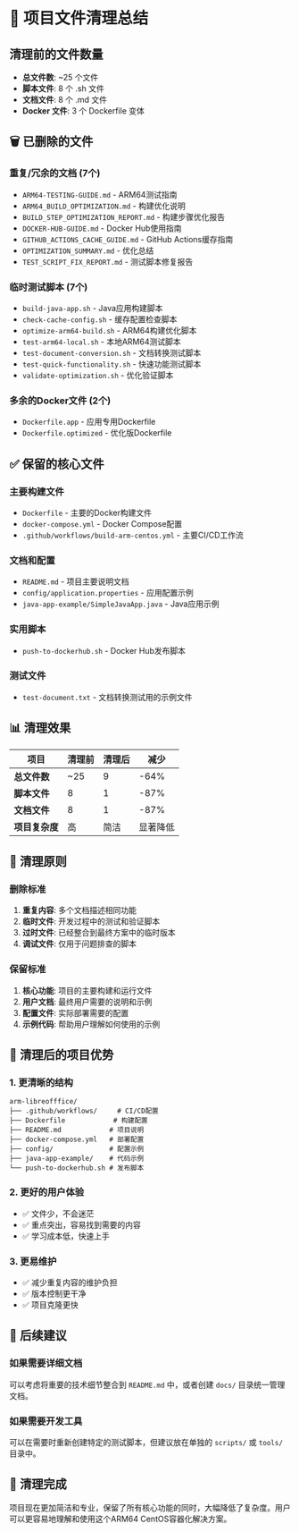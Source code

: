 # 🧹 项目文件清理总结

## 清理前的文件数量
- **总文件数**: ~25 个文件
- **脚本文件**: 8 个 .sh 文件
- **文档文件**: 8 个 .md 文件
- **Docker 文件**: 3 个 Dockerfile 变体

## 🗑️ 已删除的文件

### 重复/冗余的文档 (7个)
- `ARM64-TESTING-GUIDE.md` - ARM64测试指南
- `ARM64_BUILD_OPTIMIZATION.md` - 构建优化说明
- `BUILD_STEP_OPTIMIZATION_REPORT.md` - 构建步骤优化报告
- `DOCKER-HUB-GUIDE.md` - Docker Hub使用指南
- `GITHUB_ACTIONS_CACHE_GUIDE.md` - GitHub Actions缓存指南
- `OPTIMIZATION_SUMMARY.md` - 优化总结
- `TEST_SCRIPT_FIX_REPORT.md` - 测试脚本修复报告

### 临时测试脚本 (7个)
- `build-java-app.sh` - Java应用构建脚本
- `check-cache-config.sh` - 缓存配置检查脚本
- `optimize-arm64-build.sh` - ARM64构建优化脚本
- `test-arm64-local.sh` - 本地ARM64测试脚本
- `test-document-conversion.sh` - 文档转换测试脚本
- `test-quick-functionality.sh` - 快速功能测试脚本
- `validate-optimization.sh` - 优化验证脚本

### 多余的Docker文件 (2个)
- `Dockerfile.app` - 应用专用Dockerfile
- `Dockerfile.optimized` - 优化版Dockerfile

## ✅ 保留的核心文件

### 主要构建文件
- `Dockerfile` - 主要的Docker构建文件
- `docker-compose.yml` - Docker Compose配置
- `.github/workflows/build-arm-centos.yml` - 主要CI/CD工作流

### 文档和配置
- `README.md` - 项目主要说明文档
- `config/application.properties` - 应用配置示例
- `java-app-example/SimpleJavaApp.java` - Java应用示例

### 实用脚本
- `push-to-dockerhub.sh` - Docker Hub发布脚本

### 测试文件
- `test-document.txt` - 文档转换测试用的示例文件

## 📊 清理效果

| 项目 | 清理前 | 清理后 | 减少 |
|------|--------|--------|------|
| **总文件数** | ~25 | 9 | -64% |
| **脚本文件** | 8 | 1 | -87% |
| **文档文件** | 8 | 1 | -87% |
| **项目复杂度** | 高 | 简洁 | 显著降低 |

## 🎯 清理原则

### 删除标准
1. **重复内容**: 多个文档描述相同功能
2. **临时文件**: 开发过程中的测试和验证脚本
3. **过时文件**: 已经整合到最终方案中的临时版本
4. **调试文件**: 仅用于问题排查的脚本

### 保留标准
1. **核心功能**: 项目的主要构建和运行文件
2. **用户文档**: 最终用户需要的说明和示例
3. **配置文件**: 实际部署需要的配置
4. **示例代码**: 帮助用户理解如何使用的示例

## 🚀 清理后的项目优势

### 1. 更清晰的结构
```
arm-libreofffice/
├── .github/workflows/     # CI/CD配置
├── Dockerfile            # 构建配置
├── README.md            # 项目说明
├── docker-compose.yml   # 部署配置
├── config/              # 配置示例
├── java-app-example/    # 代码示例
└── push-to-dockerhub.sh # 发布脚本
```

### 2. 更好的用户体验
- ✅ 文件少，不会迷茫
- ✅ 重点突出，容易找到需要的内容
- ✅ 学习成本低，快速上手

### 3. 更易维护
- ✅ 减少重复内容的维护负担
- ✅ 版本控制更干净
- ✅ 项目克隆更快

## 📝 后续建议

### 如果需要详细文档
可以考虑将重要的技术细节整合到 `README.md` 中，或者创建 `docs/` 目录统一管理文档。

### 如果需要开发工具
可以在需要时重新创建特定的测试脚本，但建议放在单独的 `scripts/` 或 `tools/` 目录中。

## 🎉 清理完成

项目现在更加简洁和专业，保留了所有核心功能的同时，大幅降低了复杂度。用户可以更容易地理解和使用这个ARM64 CentOS容器化解决方案。